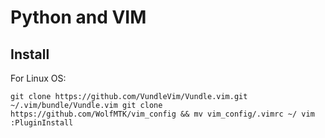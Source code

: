 # Python and VIM

## Install

For Linux OS:

`
git clone https://github.com/VundleVim/Vundle.vim.git ~/.vim/bundle/Vundle.vim
git clone https://github.com/WolfMTK/vim_config && mv vim_config/.vimrc ~/
vim
:PluginInstall
`
